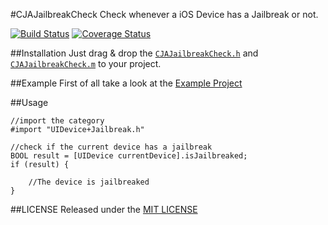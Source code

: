 #CJAJailbreakCheck
Check whenever a iOS Device has a Jailbreak or not.

[![Build Status](https://travis-ci.org/carlj/CJAJailbreakCheck.png?branch=master)](https://travis-ci.org/carlj/CJAJailbreakCheck)
[![Coverage Status](https://coveralls.io/repos/carlj/CJAJailbreakCheck/badge.png?branch=master)](https://coveralls.io/r/carlj/CJAJailbreakCheck?branch=master)


##Installation
Just drag & drop the [`CJAJailbreakCheck.h`](CJAJailbreakCheck/CJAJailbreakCheck.h) and [`CJAJailbreakCheck.m`](CJAJailbreakCheck/CJAJailbreakCheck.m) to your project.

##Example
First of all take a look at the [Example Project](Example/Classes/ExampleViewController.m)

##Usage
``` objc
//import the category
#import "UIDevice+Jailbreak.h"
```

``` objc
//check if the current device has a jailbreak
BOOL result = [UIDevice currentDevice].isJailbreaked;
if (result) {

	//The device is jailbreaked
}
```

##LICENSE
Released under the [MIT LICENSE](LICENSE)